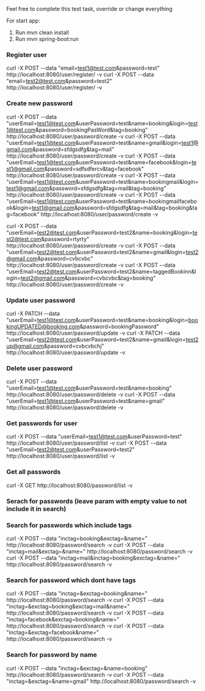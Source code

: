Feel free to complete this test task, override or change everything

For start app: 
1. Run mvn clean install
2. Run mvn spring-boot:run

### Register user
curl -X POST --data "email=test1@test.com&password=test" http://localhost:8080/user/register/ -v
curl -X POST --data "email=test2@test.com&password=test2" http://localhost:8080/user/register/ -v

### Create new password
curl -X POST --data "userEmail=test1@test.com&userPassword=test&name=booking&login=test1@test.com&password=bookingPasWord&tag=booking" http://localhost:8080/user/password/create -v
curl -X POST --data "userEmail=test1@test.com&userPassword=test&name=gmail&login=test1@gmail.com&password=sfdgsdfg&tag=mail" http://localhost:8080/user/password/create -v
curl -X POST --data "userEmail=test1@test.com&userPassword=test&name=facebook&login=test1@gmail.com&password=sdfsdfercv&tag=facebook" http://localhost:8080/user/password/create -v
curl -X POST --data "userEmail=test1@test.com&userPassword=test&name=bookingmail&login=test1@gmail.com&password=sfdgsdfg&tag=mail&tag=booking" http://localhost:8080/user/password/create -v
curl -X POST --data "userEmail=test1@test.com&userPassword=test&name=bookingmailfacebook&login=test1@gmail.com&password=sfdgsdfg&tag=mail&tag=booking&tag=facebook" http://localhost:8080/user/password/create -v

curl -X POST --data "userEmail=test2@test.com&userPassword=test2&name=booking&login=test2@test.com&password=rtyrty" http://localhost:8080/user/password/create -v
curl -X POST --data "userEmail=test2@test.com&userPassword=test2&name=gmail&login=test2@gmail.com&password=cvbcvbc" http://localhost:8080/user/password/create -v
curl -X POST --data "userEmail=test2@test.com&userPassword=test2&name=taggedBookinn&login=test2@gmail.com&password=cvbcvbc&tag=booking" http://localhost:8080/user/password/create -v

### Update user password
curl -X PATCH --data "userEmail=test1@test.com&userPassword=test&name=booking&login=bookingUPDATED@booking.com&password=bookingPassword" http://localhost:8080/user/password/update -v
curl -X PATCH --data "userEmail=test2@test.com&userPassword=test2&name=gmail&login=test2up@gmail.com&password=cvbcvbchj" http://localhost:8080/user/password/update -v

### Delete user password
curl -X POST --data "userEmail=test1@test.com&userPassword=test&name=booking" http://localhost:8080/user/password/delete -v
curl -X POST --data "userEmail=test1@test.com&userPassword=test&name=gmail" http://localhost:8080/user/password/delete -v

### Get passwords for user
curl -X POST --data "userEmail=test1@test.com&userPassword=test" http://localhost:8080/user/password/list -v
curl -X POST --data "userEmail=test2@test.com&userPassword=test2" http://localhost:8080/user/password/list -v

### Get all passwords
curl -X GET http://localhost:8080/password/list -v

### Serach for passwords (leave param with empty value to not include it in search)
### Search for passwords which include tags
curl -X POST --data "inctag=booking&exctag=&name=" http://localhost:8080/password/search -v
curl -X POST --data "inctag=mail&exctag=&name=" http://localhost:8080/password/search -v
curl -X POST --data "inctag=mail&inctag=booking&exctag=&name=" http://localhost:8080/password/search -v

### Search for password which dont have tags
curl -X POST --data "inctag=&exctag=booking&name=" http://localhost:8080/password/search -v
curl -X POST --data "inctag=&exctag=booking&exctag=mail&name=" http://localhost:8080/password/search -v
curl -X POST --data "inctag=facebook&exctag=booking&name=" http://localhost:8080/password/search -v
curl -X POST --data "inctag=&exctag=facebook&name=" http://localhost:8080/password/search -v

### Search for password by name 
curl -X POST --data "inctag=&exctag=&name=booking" http://localhost:8080/password/search -v
curl -X POST --data "inctag=&exctag=&name=gmail" http://localhost:8080/password/search -v
